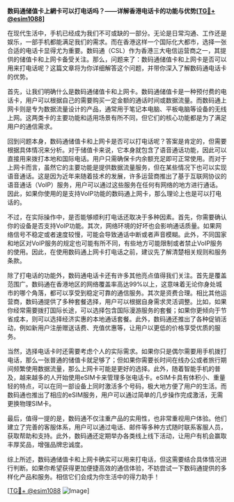 **数码通储值卡上網卡可以打电话吗？——详解香港电话卡的功能与优势[[TG💪+ @esim1088](https://t.me/s/esim1088)]**

在现代生活中，手机已经成为我们不可或缺的一部分。无论是日常沟通、工作还是娱乐，一部手机都能满足我们的需求。而在香港这样一个国际化大都市，选择一张合适的电话卡显得尤为重要。数码通（CSL）作为香港三大电信运营商之一，其提供的储值卡和上网卡备受关注。那么，问题来了：数码通储值卡和上网卡是否可以用来打电话呢？这篇文章将为你详细解答这个问题，并带你深入了解数码通电话卡的优势。

首先，让我们明确什么是数码通储值卡和上网卡。数码通储值卡是一种预付费的电话卡，用户可以根据自己的需要购买一定金额的通话时间或数据流量。而数码通上网卡则是专为数据流量设计的产品，通常用于笔记本电脑、平板电脑等设备的无线上网。这两类卡的主要功能和适用场景有所不同，但它们的核心功能都是为了满足用户的通信需求。

回到问题本身，数码通储值卡和上网卡是否可以打电话呢？答案是肯定的，但需要根据具体情况来分析。对于储值卡来说，它本身就包含了语音通话功能，因此可以直接用来拨打本地和国际电话。用户只需确保卡内余额充足即可正常使用。而对于上网卡而言，虽然它的主要功能是提供数据流量服务，但在某些情况下也可以实现语音通话。这是因为近年来随着技术的发展，许多运营商推出了基于互联网协议的语音通话（VoIP）服务，用户可以通过这些服务在任何有网络的地方进行通话。因此，如果你使用的是支持VoIP功能的数码通上网卡，那么理论上也是可以打电话的。

不过，在实际操作中，是否能够顺利打电话还取决于多种因素。首先，你需要确认你的设备是否支持VoIP功能。其次，网络环境的好坏也会影响通话质量。如果网络信号不稳定或者速度较慢，可能会导致通话中断或者声音模糊。此外，不同国家和地区对VoIP服务的规定也可能有所不同，有些地方可能限制或者禁止VoIP服务的使用。因此，在使用数码通上网卡打电话之前，建议先了解清楚相关规则和服务条款。

除了打电话的功能外，数码通电话卡还有许多其他亮点值得我们关注。首先是覆盖范围广。数码通在香港地区的网络覆盖率高达99%以上，这意味着无论你身处城市的哪个角落，都可以享受到稳定可靠的通信服务。其次是资费合理。相比其他运营商，数码通提供了多种套餐选择，用户可以根据自身需求灵活调整。比如，如果你经常需要拨打国际长途，可以选择包含国际漫游服务的套餐；如果你更倾向于节省成本，则可以选择经济实惠的本地通话套餐。此外，数码通还推出了各种促销活动，例如新用户注册赠送话费、充值优惠等，让用户以更低的价格享受优质的服务。

当然，选择电话卡时还需要考虑个人的实际需求。如果你只是偶尔需要用手机拨打电话，那么一张普通的储值卡就足够了；但如果你需要长时间在线办公或者旅行期间频繁使用数据流量，那么上网卡可能是更好的选择。此外，随着智能手机的普及，越来越多的人开始使用eSIM卡来管理多张电话卡。eSIM卡具有体积小、重量轻的特点，可以在同一部设备上同时激活多个号码，极大地方便了用户的生活。而数码通也推出了相应的eSIM服务，用户可以通过简单的几步操作完成激活，无需更换物理SIM卡。

最后，值得一提的是，数码通不仅注重产品的实用性，也非常重视用户体验。他们建立了完善的客服体系，用户可以通过电话、邮件等多种方式随时联系客服人员，获取帮助和支持。此外，数码通还定期举办各类线上线下活动，让用户有机会赢取丰厚奖品，增强品牌忠诚度。

综上所述，数码通储值卡和上网卡确实可以用来打电话，但这需要结合具体情况进行判断。如果你希望获得更加便捷高效的通信体验，不妨尝试一下数码通提供的多样化产品和服务。相信它们会成为你生活中的得力助手！

[[TG💪+ @esim1088](https://t.me/s/esim1088) ![Image](https://i.postimg.cc/4NQfJmqS/Snipaste-2025-05-13-00-14-12.png)]